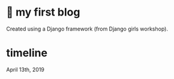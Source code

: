 # 📖 my first blog
Created using a Django framework (from Django girls workshop).

# timeline
April 13th, 2019 
